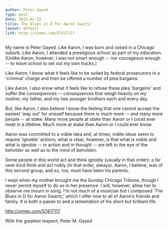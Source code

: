 ```yaml
---
author: Peter Gayed
type: post
date: 2013-01-15
title: The Blues in D for Aaron Swartz
layout: default
link: http://vimeo.com/57417117
---
```


My name is Peter Gayed. Like Aaron, I was born and raised in a Chicago
suburb. Like Aaron, I attended a prestigious school as part of my
education. (Unlike Aaron, however, I was not smart enough -- nor
courageous enough -- to leave school to set out my own tracks.)

Like Aaron, I know what it feels like to be soiled by federal
prosecutors in a 'criminal' charge and then be offered a number of
plea bargains.

Like Aaron, I also know what it feels like to refuse these plea
'bargains' and suffer the consequences -- consequences that weigh
heavily on my mother, my father, and my two younger brothers each and
every day.

But, like Aaron, I also believe I know the feeling that one cannot
accept the easiest 'way out' for oneself because there is much more
-- and many more people -- at stake. Many more people at stake than
Aaron or I could ever meet in a lifetime. Much more at stake than
Aaron or I could ever know.

Aaron was committed to a noble idea and, at times, noble ideas seem to
require 'ignoble' actions; what is clear, however, is that what is
noble and what is ignoble -- in action and in thought -- are left to
the eye of the beholder as well as to the mind of beholden.

Some people in this world act and think ignobly (usually in that
order); a far rarer kind think and act nobly (in that order, always).
Aaron, I believe, was of this second group, and so, too, must have
been his parents.

I wept when my mother brought me the Sunday Chicago Tribune, though I
never permit myself to do so in her presence. I will, however, allow
her to observe me mourn in song. I’m not much of a musician but I
composed 'The Blues in D for Aaron Swartz,' which I offer now to all
of Aaron’s friends and family. It is both a paean to and a lamentation
of his short but brilliant life.

http://vimeo.com/57417117

With the greatest respect,
Peter M. Gayed

